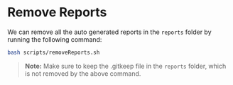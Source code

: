 # Remove Reports

We can remove all the auto generated reports in the `reports` folder by running the following command:

```bash
bash scripts/removeReports.sh
```

> **Note:** Make sure to keep the .gitkeep file in the `reports` folder, which is not removed by the above command.
